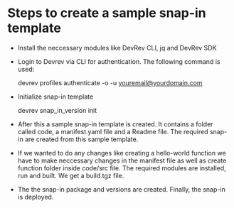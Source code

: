# Steps to create a sample snap-in template

* Install the neccessary modules like DevRev CLI, jq and DevRev SDK

* Login to Devrev via CLI for authentication. The following command is used:
    
    devrev profiles authenticate -o <dev-org-slug> -u <youremail@yourdomain.com> 

* Initialize snap-in template

    devrev snap_in_version init

* After this a sample snap-in template is created. It contains a folder called code, a manifest.yaml file and a Readme file. The required snap-in are created from this sample template.

* If we wanted to do any changes like creating a hello-world function we have to make neccessary changes in the manifest file as well as create function folder inside code/src file. The required modules are installed, run and built. We get a build.tgz file. 

* The the snap-in package and versions are created. Finally, the snap-in is deployed.




